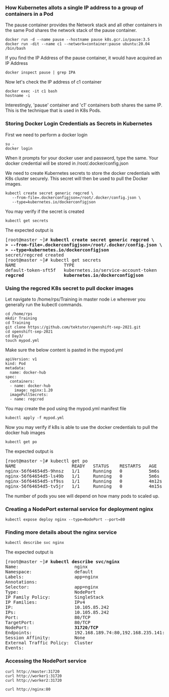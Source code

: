 ### How Kubernetes allots a single IP address to a group of containers in a Pod
The pause container provides the Network stack and all other containers in the same Pod shares the network stack
of the pause container.
```
docker run -d --name pause --hostname pause k8s.gcr.io/pause:3.5
docker run -dit --name c1 --network=container:pause ubuntu:20.04 /bin/bash
```

If you find the IP Address of the pause container, it would have acquired an IP Address
```
docker inspect pause | grep IPA
```

Now let's check the IP address of c1 container
```
docker exec -it c1 bash
hostname -i
```
Interestingly, 'pause' container and 'c1' containers both shares the same IP.  This is the technique that is used
in K8s Pods.

### Storing Docker Login Credentials as Secrets in Kubernetes

First we need to perform a docker login 
```
su -
docker login
```
When it prompts for your docker user and password, type the same.  Your docker credential will be stored
in /root/.docker/config.json

We need to create Kubernetes secrets to store the docker credentials with K8s cluster securely. This secret will then
be used to pull the Docker images.

```
kubectl create secret generic regcred \
   --from-file=.dockerconfigjson=/root/.docker/config.json \
   --type=kubernetes.io/dockerconfigjson
```

You may verify if the secret is created
```
kubectl get secrets
```
The expected output is
<pre>
[root@master ~]# <b>kubectl create secret generic regcred \
> --from-file=.dockerconfigjson=/root/.docker/config.json \
> --type=kubernetes.io/dockerconfigjson</b>
secret/regcred created
[root@master ~]# kubectl get secrets
NAME                  TYPE                                  DATA   AGE
default-token-sft5f   kubernetes.io/service-account-token   3      135m
<b>regcred               kubernetes.io/dockerconfigjson        1      8s</b>
</pre>

### Using the regcred K8s secret to pull docker images
Let navigate to /home/rps/Training in master node i.e wherever you generally run the kubectl commands.
```
cd /home/rps
mkdir Training
cd Training
git clone https://github.com/tektutor/openshift-sep-2021.git
cd openshift-sep-2021
cd Day3/
touch mypod.yml
```
Make sure the below content is pasted in the mypod.yml
```
apiVersion: v1
kind: Pod
metadata:
  name: docker-hub
spec:
  containers:
  - name: docker-hub
    image: nginx:1.20
  imagePullSecrets:
  - name: regcred
```
You may create the pod using the mypod.yml manifest file
```
kubectl apply -f mypod.yml
```

Now you may verify if k8s is able to use the docker credentials to pull the docker hub images
```
kubectl get po
```
The expected output is
<pre>
[root@master ~]# kubectl get po 
NAME                     READY   STATUS    RESTARTS   AGE
nginx-56f64654d5-9hnsz   1/1     Running   0          5m6s
nginx-56f64654d5-ls49b   1/1     Running   0          5m6s
nginx-56f64654d5-sf9ss   1/1     Running   0          4m12s
nginx-56f64654d5-tv5jr   1/1     Running   0          4m15s
</pre>
The number of pods you see will depend on how many pods to scaled up.

### Creating a NodePort external service for deployment nginx
```
kubectl expose deploy nginx --type=NodePort --port=80
```

### Finding more details about the nginx service
```
kubectl describe svc nginx
```
The expected output is
<pre>
[root@master ~]# <b>kubectl describe svc/nginx</b>
Name:                     nginx
Namespace:                default
Labels:                   app=nginx
Annotations:              <none>
Selector:                 app=nginx
Type:                     NodePort
IP Family Policy:         SingleStack
IP Families:              IPv4
IP:                       10.105.85.242
IPs:                      10.105.85.242
Port:                   <unset>  80/TCP
TargetPort:               80/TCP
NodePort:                <unset> <b>31720/TCP</b>
Endpoints:                192.168.189.74:80,192.168.235.141:80,192.168.235.142:80 + 1 more...
Session Affinity:         None
External Traffic Policy:  Cluster
Events:                   <none>
</pre>

### Accessing the NodePort service
```
curl http://master:31720
curl http://worker1:31720
curl http://worker2:31720

curl http://nginx:80
```
